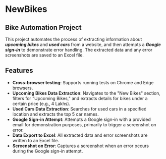 # NewBikes
## Bike Automation Project
This project automates the process of extracting information about ***upcoming bikes*** and ***used cars*** from a website, and then attempts a ***Google sign-in*** to demonstrate error handling. The extracted data and any error screenshots are saved to an Excel file.

## Features
* **Cross-browser testing**: Supports running tests on Chrome and Edge browsers.
* **Upcoming Bikes Data Extraction**: Navigates to the "New Bikes" section, filters for "Upcoming Bikes," and extracts details for bikes under a certain price (e.g., 4 Lakhs).
* **Used Cars Data Extraction**: Searches for used cars in a specified location and extracts the top 5 car names.
* **Google Sign-in Attempt**: Attempts a Google sign-in with a provided email for demonstration purposes, primarily to trigger a screenshot on error.
* **Data Export to Excel**: All extracted data and error screenshots are written to an Excel file.
* **Screenshot on Error**: Captures a screenshot when an error occurs during the Google sign-in attempt.
